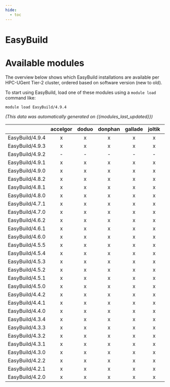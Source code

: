 ```yaml
---
hide:
  - toc
---
```


EasyBuild
=========

# Available modules


The overview below shows which EasyBuild installations are available per HPC-UGent Tier-2 cluster, ordered based on software version (new to old).

To start using EasyBuild, load one of these modules using a `module load` command like:

```shell
module load EasyBuild/4.9.4
```

*(This data was automatically generated on {{modules_last_updated}})*  

| |accelgor|doduo|donphan|gallade|joltik|shinx|skitty|
| :---: | :---: | :---: | :---: | :---: | :---: | :---: | :---: |
|EasyBuild/4.9.4|x|x|x|x|x|x|x|
|EasyBuild/4.9.3|x|x|x|x|x|x|x|
|EasyBuild/4.9.2|-|-|-|-|-|x|x|
|EasyBuild/4.9.1|x|x|x|x|x|x|x|
|EasyBuild/4.9.0|x|x|x|x|x|-|-|
|EasyBuild/4.8.2|x|x|x|x|x|-|-|
|EasyBuild/4.8.1|x|x|x|x|x|-|-|
|EasyBuild/4.8.0|x|x|x|x|x|-|-|
|EasyBuild/4.7.1|x|x|x|x|x|-|-|
|EasyBuild/4.7.0|x|x|x|x|x|-|-|
|EasyBuild/4.6.2|x|x|x|x|x|-|-|
|EasyBuild/4.6.1|x|x|x|x|x|-|-|
|EasyBuild/4.6.0|x|x|x|x|x|-|-|
|EasyBuild/4.5.5|x|x|x|x|x|-|-|
|EasyBuild/4.5.4|x|x|x|x|x|-|-|
|EasyBuild/4.5.3|x|x|x|x|x|-|-|
|EasyBuild/4.5.2|x|x|x|x|x|-|-|
|EasyBuild/4.5.1|x|x|x|x|x|-|-|
|EasyBuild/4.5.0|x|x|x|x|x|-|-|
|EasyBuild/4.4.2|x|x|x|x|x|-|-|
|EasyBuild/4.4.1|x|x|x|x|x|-|-|
|EasyBuild/4.4.0|x|x|x|x|x|-|-|
|EasyBuild/4.3.4|x|x|x|x|x|-|-|
|EasyBuild/4.3.3|x|x|x|x|x|-|-|
|EasyBuild/4.3.2|x|x|x|x|x|-|-|
|EasyBuild/4.3.1|x|x|x|x|x|-|-|
|EasyBuild/4.3.0|x|x|x|x|x|-|-|
|EasyBuild/4.2.2|x|x|x|x|x|-|-|
|EasyBuild/4.2.1|x|x|x|x|x|-|-|
|EasyBuild/4.2.0|x|x|x|x|x|-|-|
